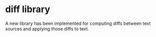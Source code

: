 # diff library

A new library has been implemented for computing diffs between text sources and applying
those diffs to text.
